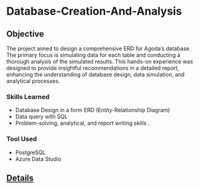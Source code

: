 # Database-Creation-And-Analysis

## Objective

The project aimed to design a comprehensive ERD for Agoda’s database. The primary focus is simulating data for each table and conducting a thorough analysis of the simulated results. This hands-on experience was designed to provide insightful recommendations in a detailed report, enhancing the understanding of database design, data simulation, and analytical processes.

### Skills Learned

- Database Design in a form ERD (Entity-Relationship Diagram) 
- Data query with SQL 
- Problem-solving, analytical, and report writing skills .

### Tool Used

- PostgreSQL
- Azure Data Studio

## <a href='https://drive.google.com/file/d/1EPzE2p9MUFI41MphSYHvTT2xB66blhKi/view?usp=sharing'>Details</a>
